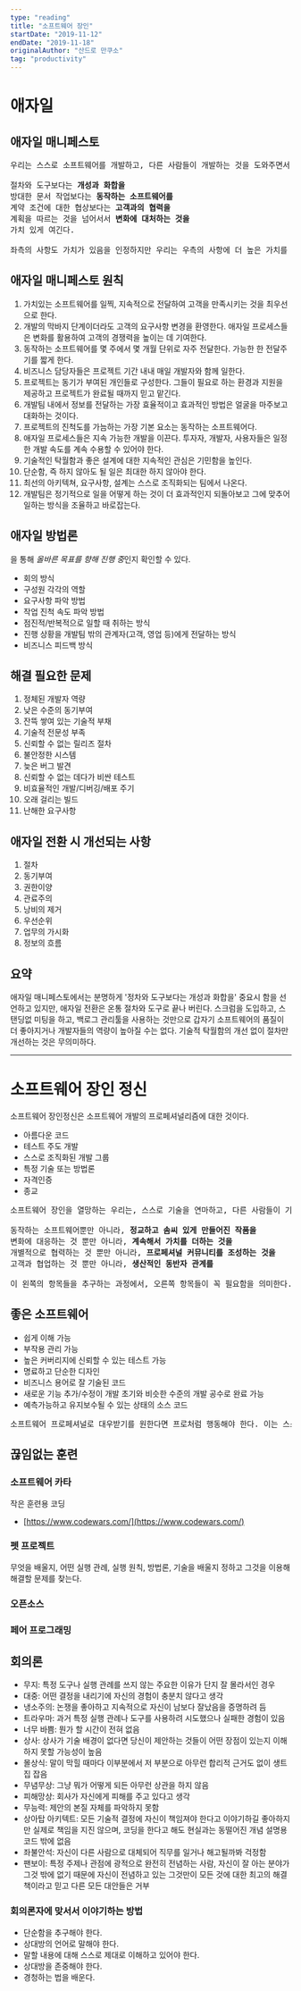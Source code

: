 ```yaml
---
type: "reading"
title: "소프트웨어 장인"
startDate: "2019-11-12"
endDate: "2019-11-18"
originalAuthor: "산드로 만쿠소"
tag: "productivity"
---
```


# 애자일

## 애자일 매니페스토

<pre>
우리는 스스로 소프트웨어를 개발하고, 다른 사람들이 개발하는 것을 도와주면서 더 나은 소프트웨어 개발 방법들을 찾고 있다. 이 과정에서 우리는 다음과 같은 가치를 중요하게 생각한다.

절차와 도구보다는 <b>개성과 화합을</b>
방대한 문서 작업보다는 <b>동작하는 소프트웨어를</b>
계약 조건에 대한 협상보다는 <b>고객과의 협력을</b>
계획을 따르는 것을 넘어서서 <b>변화에 대처하는 것을</b>
가치 있게 여긴다. 

좌측의 사항도 가치가 있음을 인정하지만 우리는 우측의 사항에 더 높은 가치를 둔다는 것이다.
</pre>

## 애자일 매니페스토 원칙

1. 가치있는 소프트웨어를 일찍, 지속적으로 전달하여 고객을 만족시키는 것을 최우선으로 한다.
2. 개발의 막바지 단계이더라도 고객의 요구사항 변경을 환영한다. 애자일 프로세스들은 변화를 활용하여 고객의 경쟁력을 높이는 데 기여한다.
3. 동작하는 소프트웨어를 몇 주에서 몇 개월 단위로 자주 전달한다. 가능한 한 전달주기를 짧게 한다.
4. 비즈니스 담당자들은 프로젝트 기간 내내 매일 개발자와 함께 일한다.
5. 프로젝트는 동기가 부여된 개인들로 구성한다. 그들이 필요로 하는 환경과 지원을 제공하고 프로젝트가 완료될 때까지 믿고 맡긴다.
6. 개발팀 내에서 정보를  전달하는 가장 효율적이고 효과적인 방법은 얼굴을 마주보고 대화하는 것이다.
7. 프로젝트의 진척도를 가늠하는 가장 기본 요소는 동작하는 소프트웨어다.
8. 애자일 프로세스들은 지속 가능한 개발을 이끈다. 투자자, 개발자, 사용자들은 일정한 개발 속도를 계속 수용할 수 있어야 한다.
9. 기술적인 탁월함과 좋은 설계에 대한 지속적인 관심은 기민함을 높인다.
10. 단순함, 즉 하지 않아도 될 일은 최대한 하지 않아야 한다.
11. 최선의 아키텍쳐, 요구사항, 설계는 스스로 조직화되는 팀에서 나온다.
12. 개발팀은 정기적으로 일을 어떻게 하는 것이 더 효과적인지 되돌아보고 그에 맞추어 일하는 방식을 조율하고 바로잡는다.

## 애자일 방법론

을 통해 *올바른 목표를 향해 진행 중*인지 확인할 수 있다.

- 회의 방식
- 구성원 각각의 역할
- 요구사항 파악 방법
- 작업 진척 속도 파악 방법
- 점진적/반복적으로 일할 때 취하는 방식
- 진행 상황을 개발팀 밖의 관계자(고객, 영업 등)에게 전달하는 방식
- 비즈니스 피드백 방식

## 해결 필요한 문제

1. 정체된 개발자 역량
2. 낮은 수준의 동기부여
3. 잔뜩 쌓여 있는 기술적 부채
4. 기술적 전문성 부족
5. 신뢰할 수 없는 릴리즈 절차
6. 불안정한 시스템
7. 늦은 버그 발견
8. 신뢰할 수 없는 데다가 비싼 테스트
9. 비효율적인 개발/디버깅/배포 주기
10. 오래 걸리는 빌드
11. 난해한 요구사항

## 애자일 전환 시 개선되는 사항

1. 절차
2. 동기부여
3. 권한이양
4. 관료주의
5. 낭비의 제거
6. 우선순위
7. 업무의 가시화
8. 정보의 흐름

## 요약

애자일 매니페스토에서는 분명하게 '정차와 도구보다는 개성과 화합을' 중요시 함을 선언하고 있지만, 애자일 전환은 온통 절차와 도구로 끝나 버린다. 스크럼을 도입하고, 스탠딩없 미팅을 하고, 백로그 관리툴을 사용하는 것만으로 갑자기 소프트웨어의 품질이 더 좋아지거나 개발자들의 역량이 높아질 수는 없다. 기술적 탁월함의 개선 없이 절차만 개선하는 것은 무의미하다.

---

# 소프트웨어 장인 정신

소프트웨어 장인정신은 소프트웨어 개발의 프로페셔널리즘에 대한 것이다.

- 아름다운 코드
- 테스트 주도 개발
- 스스로 조직화된 개발 그룹
- 특정 기술 또는 방법론
- 자격인증
- 종교

<pre>
소프트웨어 장인을 열망하는 우리는, 스스로 기술을 연마하고, 다른 사람들이 기술을 배울 수 있도록 도움으로써 프로페셔널 소프트웨어 개발의 수준을 높인다. 이러한 일을 하는 과정에서 우리는 다음과 같은 가치들을 추구한다.

동작하는 소프트웨어뿐만 아니라, <b>정교하고 솜씨 있게 만들어진 작품을</b>
변화에 대응하는 것 뿐만 아니라, <b>계속해서 가치를 더하는 것을</b>
개별적으로 협력하는 것 뿐만 아니라, <b>프로페셔널 커뮤니티를 조성하는 것을</b>
고객과 협업하는 것 뿐만 아니라, <b>생산적인 동반자 관계를</b>

이 왼쪽의 항목들을 추구하는 과정에서, 오른쪽 항목들이 꼭 필요함을 의미한다.
</pre>

## 좋은 소프트웨어

- 쉽게 이해 가능
- 부작용 관리 가능
- 높은 커버리지에 신뢰할 수 있는 테스트 가능
- 명료하고 단순한 디자인
- 비즈니스 용어로 잘 기술된 코드
- 새로운 기능 추가/수정이 개발 초기와 비슷한 수준의 개발 공수로 완료 가능
- 예측가능하고 유지보수될 수 있는 상태의 소스 코드

<pre>
소프트웨어 프로페셔널로 대우받기를 원한다면 프로처럼 행동해야 한다. 이는 스스로를 발전시키는 데 자신의 돈과 시간을 들여야 한다는 것이다. 나 자신의 커리어의 주체로서 언제, 무엇을 배울지를 스스로 결정해야 한다.
</pre>

## 끊임없는 훈련

### 소프트웨어 카타

작은 훈련용 코딩

- [https://www.codewars.com/](https://www.codewars.com/)

### 펫 프로젝트

무엇을 배울지, 어떤 실행 관례, 실행 원칙, 방법론, 기술을 배울지 정하고 그것을 이용해 해결할 문제를 찾는다.

### 오픈소스

### 페어 프로그래밍

 

## 회의론

- 무지: 특정 도구나 실행 관례를 쓰지 않는 주요한 이유가 단지 잘 몰라서인 경우
- 대중: 어떤 결정을 내리기에 자신의 경험이 충분치 않다고 생각
- 냉소주의: 논쟁을 좋아하고 지속적으로 자신이 남보다 잘났음을 증명하려 듬
- 트라우마: 과거 특정 실행 관례나 도구를 사용하려 시도했으나 실패한 경험이 있음
- 너무 바쁨: 뭔가 할 시간이 전혀 없음
- 상사: 상사가 기술 배경이 없다면 당신이 제안하는 것들이 어떤 장점이 있는지 이해하지 못할 가능성이 높음
- 몰상식: 말이 막힐 때마다 이부분에서 저 부분으로 아무런 합리적 근거도 없이 생트집 잡음
- 무념무상: 그냥 뭐가 어떻게 되든 아무런 상관을 하지 않음
- 피해망상: 회사가 자신에게 피해를 주고 있다고 생각
- 무능력: 제안의 본질 자체를 파악하지 못함
- 상아탑 아키텍트: 모든 기술적 결정에 자신이 책임져야 한다고 이야기하길 좋아하지만 실제로 책임을 지진 않으며, 코딩을 한다고 해도 현실과는 동떨어진 개념 설명용 코드 밖에 없음
- 좌불안석: 자신이 다른 사람으로 대체되어 직무를 일거나 해고될까봐 걱정함
- 팬보이: 특정 주제나 관점에 광적으로 완전히 전념하는 사람, 자신이 잘 아는 분야가 그것 밖에 없기 때문에 자신이 전념하고 있는 그것만이 모든 것에 대한 최고의 해결책이라고 믿고 다른 모든 대안들은 거부

### 회의론자에 맞서서 이야기하는 방법


- 단순함을 추구해야 한다.
- 상대방의 언어로 말해야 한다.
- 말할 내용에 대해 스스로 제대로 이해하고 있어야 한다.
- 상대방을 존중해야 한다.
- 경청하는 법을 배운다.